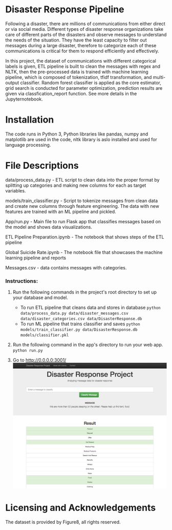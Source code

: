 # Disaster Response Pipeline
Following a disaster, there are millions of communications from either direct or via social media. Different types of disaster response organizations take care of different parts of the disasters and observe messages to understand the needs of the situation. They have the least capacity to filter out messages during a large disaster, therefore to categorize each of these communications is critical for them to respond efficiently and effectively.

In this project, the dataset of communications with different categorical labels is given, ETL pipeline is built to clean the messages with regex and NLTK, then the pre-processed data is trained with machine learning pipeline, which is composed of tokenization, tfidf transformation, and multi-output classifier. Random forest classifier is applied as the core estimator, grid search is conducted for parameter optimization, prediction results are given via classfication_report function. See more details in the Jupyternotebook.   

# Installation
The code runs in Python 3, Python libraries like pandas, numpy and matplotlib are used in the code, nltk library is aslo installed and used for language processing.  

# File Descriptions
data/process_data.py - ETL script to clean data into the proper format by splitting up categories and making new columns for each as target variables.

models/train_classifier.py - Script to tokenize messages from clean data and create new columns through feature engineering. The data with new features are trained with an ML pipeline and pickled.

App/run.py - Main file to run Flask app that classifies messages based on the model and shows data visualizations.

ETL Pipeline Preparation.ipynb - The notebook that shows steps of the ETL pipeline

Global Suicide Rate.ipynb - The notebook file that showcases the machine learning pipeline and reports

Messages.csv - data contains messages with categories.  

### Instructions:
1. Run the following commands in the project's root directory to set up your database and model.

    - To run ETL pipeline that cleans data and stores in database
        `python data/process_data.py data/disaster_messages.csv data/disaster_categories.csv data/DisasterResponse.db`
    - To run ML pipeline that trains classifier and saves
        `python models/train_classifier.py data/DisasterResponse.db models/classifier.pkl`

2. Run the following command in the app's directory to run your web app.
    `python run.py`

3. Go to http://0.0.0.0:3001/
![alt text](https://github.com/yueureka/DataScienceProjects/blob/master/DisasterResponsePipeline/disaster-response-project2.png)

# Licensing and Acknowledgements
The dataset is provided by Figure8, all rights reserved.  
